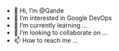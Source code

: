 - 👋 Hi, I’m @Gande
- 👀 I’m interested in Google DevOps
- 🌱 I’m currently learning ...
- 💞️ I’m looking to collaborate on ...
- 📫 How to reach me ...

<!---
Gandevarun/Gandevarun is a ✨ special ✨ repository because its `README.md` (this file) appears on your GitHub profile.
You can click the Preview link to take a look at your changes.
--->
